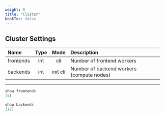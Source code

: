 ```yaml
---
weight: 9
title: "Cluster"
bookToc: false
---
```


## Cluster Settings

| Name              | Type     | Mode         | Description |
| :---------------- | :------: | :----:       | :---- |
| frontends         |  int     | cli          | Number of frontend workers |
| backends          |  int     | init cli     | Number of backend workers (compute nodes) |

---

```SQL
show frontends
[5]

show backends
[12]
```
